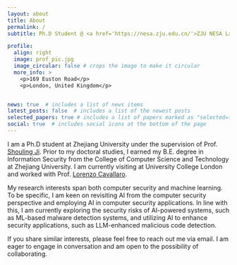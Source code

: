 ```yaml
---
layout: about
title: About
permalink: /
subtitle: Ph.D Student @ <a href='https://nesa.zju.edu.cn/'>ZJU NESA Lab</a>, <a href='http://www.en.cs.zju.edu.cn/'>College of Computer Science and Technology, Zhejiang University</a><br/>Supervised by <a href='https://person.zju.edu.cn/en/sji'>Prof. Shouling Ji</a><br/><br/>Academic Visitor @ <a href='https://s2lab.cs.ucl.ac.uk/'>UCL S2Lab</a>, <a href='https://www.ucl.ac.uk/computer-science/'>Department of Computer Science, University College London</a><br/>Worked with <a href='https://s2lab.cs.ucl.ac.uk/people/sullivan/'>Prof. Lorenzo Cavallaro</a>

profile:
  align: right
  image: prof_pic.jpg
  image_circular: false # crops the image to make it circular
  more_info: >
    <p>169 Euston Road</p>
    <p>London, United Kingdom</p>


news: true  # includes a list of news items
latest_posts: false  # includes a list of the newest posts
selected_papers: true # includes a list of papers marked as "selected={true}"
social: true  # includes social icons at the bottom of the page
---
```


I am a Ph.D student at Zhejiang University under the supervision of Prof. [Shouling Ji](https://person.zju.edu.cn/en/sji). Prior to my doctoral studies, I earned my B.E. degree in Information Security from the College of Computer Science and Technology at Zhejiang University. I am currently visiting at University College London and worked with Prof. [Lorenzo Cavallaro](https://s2lab.cs.ucl.ac.uk/people/sullivan/).

My research interests span both computer security and machine learning. To be specific, I am keen on revisiting AI from the computer security perspective and employing AI in computer security applications.  In line with this, I am currently exploring the security risks of AI-powered systems, such as ML-based malware detection systems, and utilizing AI to enhance security applications, such as LLM-enhanced malicious code detection.

If you share similar interests, please feel free to reach out me via email. I am eager to engage in conversation and am open to the possibility of collaborating.
